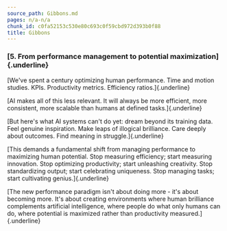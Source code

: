 ```yaml
---
source_path: Gibbons.md
pages: n/a-n/a
chunk_id: c0fa52153c530e80c693c0f59cbd972d393b0f88
title: Gibbons
---
```

### **[5. From performance management to potential maximization]{.underline}**

[We\'ve spent a century optimizing human performance. Time and motion
studies. KPIs. Productivity metrics. Efficiency ratios.]{.underline}

[AI makes all of this less relevant. It will always be more efficient,
more consistent, more scalable than humans at defined
tasks.]{.underline}

[But here\'s what AI systems can\'t do yet: dream beyond its training
data. Feel genuine inspiration. Make leaps of illogical brilliance. Care
deeply about outcomes. Find meaning in struggle.]{.underline}

[This demands a fundamental shift from managing performance to
maximizing human potential. Stop measuring efficiency; start measuring
innovation. Stop optimizing productivity; start unleashing creativity.
Stop standardizing output; start celebrating uniqueness. Stop managing
tasks; start cultivating genius.]{.underline}

[The new performance paradigm isn\'t about doing more - it\'s about
becoming more. It\'s about creating environments where human brilliance
complements artificial intelligence, where people do what only humans
can do, where potential is maximized rather than productivity
measured.]{.underline}
